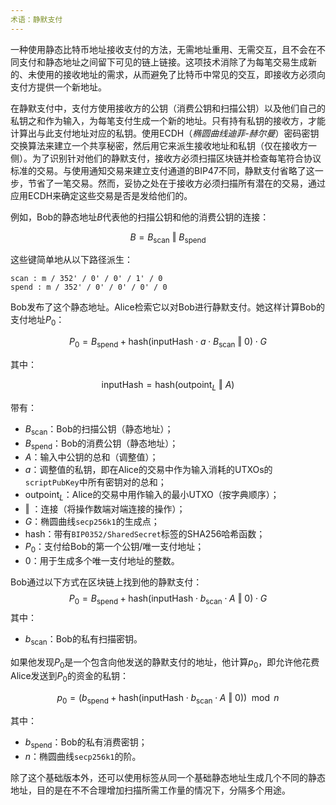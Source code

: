 ```yaml
---
术语：静默支付
---
```


一种使用静态比特币地址接收支付的方法，无需地址重用、无需交互，且不会在不同支付和静态地址之间留下可见的链上链接。这项技术消除了为每笔交易生成新的、未使用的接收地址的需求，从而避免了比特币中常见的交互，即接收方必须向支付方提供一个新地址。

在静默支付中，支付方使用接收方的公钥（消费公钥和扫描公钥）以及他们自己的私钥之和作为输入，为每笔支付生成一个新的地址。只有持有私钥的接收方，才能计算出与此支付地址对应的私钥。使用ECDH（*椭圆曲线迪菲-赫尔曼*）密码密钥交换算法来建立一个共享秘密，然后用它来派生接收地址和私钥（仅在接收方一侧）。为了识别针对他们的静默支付，接收方必须扫描区块链并检查每笔符合协议标准的交易。与使用通知交易来建立支付通道的BIP47不同，静默支付省略了这一步，节省了一笔交易。然而，妥协之处在于接收方必须扫描所有潜在的交易，通过应用ECDH来确定这些交易是否是发给他们的。

例如，Bob的静态地址$B$代表他的扫描公钥和他的消费公钥的连接：

$$ B = B_{\text{scan}} \text{ ‖ } B_{\text{spend}} $$

这些键简单地从以下路径派生：

```text
scan : m / 352' / 0' / 0' / 1' / 0
spend : m / 352' / 0' / 0' / 0' / 0
```

Bob发布了这个静态地址。Alice检索它以对Bob进行静默支付。她这样计算Bob的支付地址$P_0$：

$$  P_0 = B_{\text{spend}} + \text{hash}(\text{inputHash} \cdot a \cdot B_{\text{scan}} \text{ ‖ } 0) \cdot G  $$

其中：

$$  \text{inputHash} = \text{hash}(\text{outpoint}_L \text{ ‖ } A)  $$

带有：
* $B_{\text{scan}}$：Bob的扫描公钥（静态地址）；
* $B_{\text{spend}}$：Bob的消费公钥（静态地址）；
* $A$：输入中公钥的总和（调整值）；
* $a$：调整值的私钥，即在Alice的交易中作为输入消耗的UTXOs的`scriptPubKey`中所有密钥对的总和；
* $\text{outpoint}_L$：Alice的交易中用作输入的最小UTXO（按字典顺序）；
* $\text{ ‖ }$：连接（将操作数端对端连接的操作）；
* $G$：椭圆曲线`secp256k1`的生成点；
* $\text{hash}$：带有`BIP0352/SharedSecret`标签的SHA256哈希函数；
* $P_0$：支付给Bob的第一个公钥/唯一支付地址；
* $0$：用于生成多个唯一支付地址的整数。

Bob通过以下方式在区块链上找到他的静默支付：
$$  P_0 = B_{\text{spend}} + \text{hash}(\text{inputHash} \cdot b_{\text{scan}} \cdot A \text{ ‖ } 0) \cdot G  $$
其中：
* $b_{\text{scan}}$：Bob的私有扫描密钥。

如果他发现$P_0$是一个包含向他发送的静默支付的地址，他计算$p_0$，即允许他花费Alice发送到$P_0$的资金的私钥：

$$ p_0 = (b_{\text{spend}} + \text{hash}(\text{inputHash} \cdot b_{\text{scan}} \cdot A \text{ ‖ } 0)) \mod n $$

其中：
* $b_{\text{spend}}$：Bob的私有消费密钥；
* $n$：椭圆曲线`secp256k1`的阶。

除了这个基础版本外，还可以使用标签从同一个基础静态地址生成几个不同的静态地址，目的是在不不合理增加扫描所需工作量的情况下，分隔多个用途。